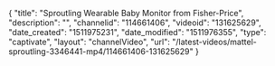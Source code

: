 {
    "title": "Sproutling Wearable Baby Monitor from Fisher-Price",
    "description": "",
    "channelid": "114661406",
    "videoid": "131625629",
    "date_created": "1511975231",
    "date_modified": "1511976355",
    "type": "captivate",
    "layout": "channelVideo",
    "url": "\/latest-videos\/mattel-sproutling-3346441-mp4\/114661406-131625629"
}